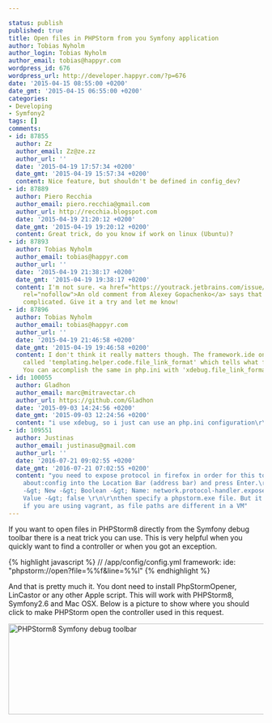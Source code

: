 ```yaml
---

status: publish
published: true
title: Open files in PHPStorm from you Symfony application
author: Tobias Nyholm
author_login: Tobias Nyholm
author_email: tobias@happyr.com
wordpress_id: 676
wordpress_url: http://developer.happyr.com/?p=676
date: '2015-04-15 08:55:00 +0200'
date_gmt: '2015-04-15 06:55:00 +0200'
categories:
- Developing
- Symfony2
tags: []
comments:
- id: 87855
  author: Zz
  author_email: Zz@ze.zz
  author_url: ''
  date: '2015-04-19 17:57:34 +0200'
  date_gmt: '2015-04-19 15:57:34 +0200'
  content: Nice feature, but shouldn't be defined in config_dev?
- id: 87889
  author: Piero Recchia
  author_email: piero.recchia@gmail.com
  author_url: http://recchia.blogspot.com
  date: '2015-04-19 21:20:12 +0200'
  date_gmt: '2015-04-19 19:20:12 +0200'
  content: Great trick, do you know if work on linux (Ubuntu)?
- id: 87893
  author: Tobias Nyholm
  author_email: tobias@happyr.com
  author_url: ''
  date: '2015-04-19 21:38:17 +0200'
  date_gmt: '2015-04-19 19:38:17 +0200'
  content: I'm not sure. <a href="https://youtrack.jetbrains.com/issue/IDEA-65879#comment=27-419527"
    rel="nofollow">An old comment from Alexey Gopachenko</a> says that it is way more
    complicated. Give it a try and let me know!
- id: 87896
  author: Tobias Nyholm
  author_email: tobias@happyr.com
  author_url: ''
  date: '2015-04-19 21:46:58 +0200'
  date_gmt: '2015-04-19 19:46:58 +0200'
  content: I don't think it really matters though. The framework.ide only sets a parameter
    called 'templating.helper.code.file_link_format' which tells what format to use.
    You can accomplish the same in php.ini with 'xdebug.file_link_format'.
- id: 100055
  author: Gladhon
  author_email: marc@mitravectar.ch
  author_url: https://github.com/Gladhon
  date: '2015-09-03 14:24:56 +0200'
  date_gmt: '2015-09-03 12:24:56 +0200'
  content: "i use xdebug, so i just can use an php.ini configuration\r\n\r\nxdebug.file_link_format=\"phpstorm://open?file=%f&amp;line=%l\""
- id: 109551
  author: Justinas
  author_email: justinasu@gmail.com
  author_url: ''
  date: '2016-07-21 09:02:55 +0200'
  date_gmt: '2016-07-21 07:02:55 +0200'
  content: "you need to expose protocol in firefox in order for this to work:\r\nType
    about:config into the Location Bar (address bar) and press Enter.\r\nRight-click
    -&gt; New -&gt; Boolean -&gt; Name: network.protocol-handler.expose.phpstorm -&gt;
    Value -&gt; false \r\n\r\nthen specify a phpstorm.exe file. But it does not work
    if you are using vagrant, as file paths are different in a VM"
---
```


If you want to open files in PHPStorm8 directly from the Symfony debug toolbar there is a neat trick you can use. This is very helpful when you quickly want to find a controller or when you got an exception.


{% highlight javascript %}
// /app/config/config.yml
framework:
  ide: &quot;phpstorm://open?file=%%f&amp;line=%%l&quot;
{% endhighlight %}


And that is pretty much it. You dont need to install PhpStormOpener, LinCastor or any other Apple script. This will work with PHPStorm8, Symfony2.6 and Mac OSX. Below is a picture to show where you should click to make PHPStorm open the controller used in this request.


<a href="http://developer.happyr.com/wp-content/uploads/2015/04/phpstorm8_exception.png">
</a><a href="http://developer.happyr.com/wp-content/uploads/2015/04/phpstorm8_debugtoolbar.png"><img class="alignnone wp-image-683 size-full" src="http://developer.happyr.com/wp-content/uploads/2015/04/phpstorm8_debugtoolbar.png" alt="PHPStorm8 Symfony debug toolbar" width="705" height="179" /></a></pre>
